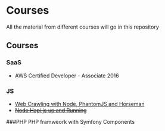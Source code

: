 # Courses
All the material from different courses will go in this repository

## Courses
### SaaS
- AWS Certified Developer - Associate 2016

### JS 
- [Web Crawling with Node, PhantomJS and Horseman](http://www.sitepoint.com/web-crawling-node-phantomjs-horseman/)
- ~~[Node Hapi.js up and Running](https://egghead.io/lessons/node-js-hapi-js-up-and-running?series=introduction-to-node-servers-with-hapi-js)~~

###PHP
PHP framweork with Symfony Components
